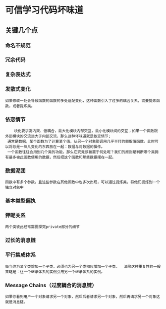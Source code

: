 # 可信学习代码坏味道
## 关键几个点
### 命名不规范
### 冗余代码
### 复杂表达式
### 发散式变化
    如果修改一处会导致函数的函数的多处适配变化，这种函数引入了过多的耦合关系，需要提炼函数，或者提炼类。
### 依恋情节
        块化要求高内聚、低耦合，最大化模块内部交互，最小化模块间的交互；如果一个函数跟外部模块的交流远大于内部交流，那么这种坏味道就是依恋情节;
     通常是数据，某个函数为了计算某个值，从另一个对象那调用几乎半打的额取值函数。此时可以将总是一块儿变化的东西放在一起：数据与对数据的操作。
     一个函数往往会用到几个类的功能，那么它究竟该被置于何处呢？我们的原则是判断哪个类拥有最多被此函数使用的数据，然后把这个函数和那些数据摆在一起。
### 数据泥团
    函数中有多个参数。且这些参数在其他函数中也多次出现，可以通过提炼类，将他们提炼到一个独立对象中
### 基本类型偏执
### 狎昵关系
    两个类彼此经常需要探究private部分的细节
### 过长的消息链
### 平行集成体系
    每当你为某个类增加一个子类，必须也为另一个类相应增加一个子类。  消除这种重复性的一般策略是：让一个继承体系的实例引用另一个继承体系的实例。
###   Message Chains（过度耦合的消息链）   
    如果你看到用户一个对象请求另一个对象，然后后者请求另一个对象，然后再请求另一个对象这就是消息链。

